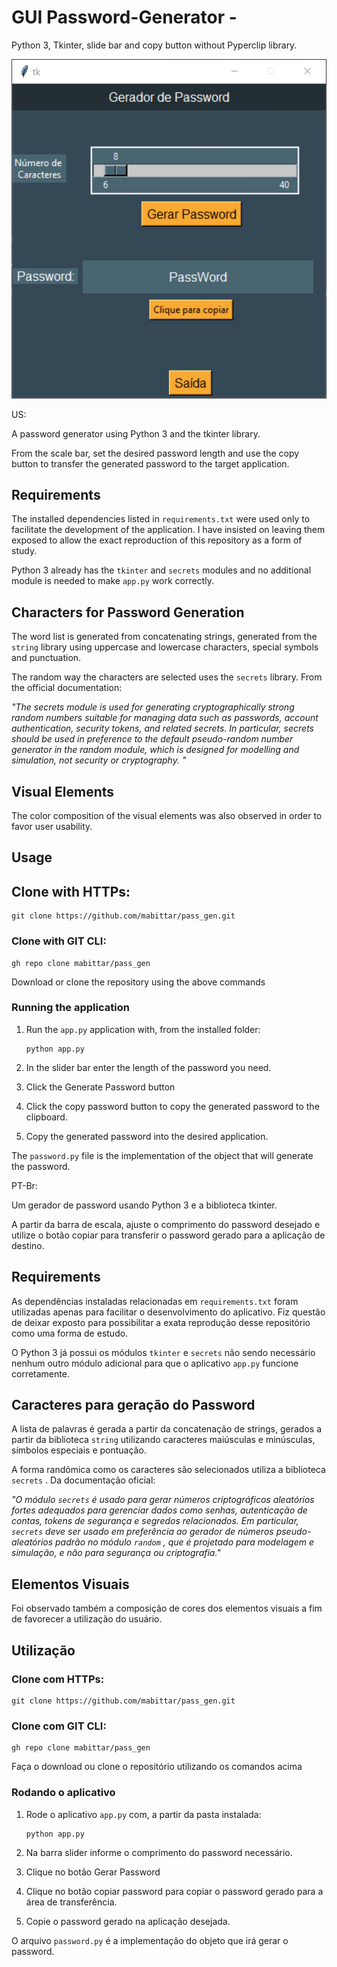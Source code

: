 # GUI Password-Generator - 

Python 3, Tkinter, slide bar and copy button without Pyperclip library.

![print](\\img\\app.JPG)

US:

A password generator using Python 3 and the tkinter library.

From the scale bar, set the desired password length and use the copy button to transfer the generated password to the target application.

## Requirements

The installed dependencies listed in `requirements.txt` were used only to facilitate the development of the application. I have insisted on leaving them exposed to allow the exact reproduction of this repository as a form of study.

Python 3 already has the `tkinter` and `secrets` modules and no additional module is needed to make `app.py` work correctly.

## Characters for Password Generation

The word list is generated from concatenating strings, generated from the `string` library using uppercase and lowercase characters, special symbols and punctuation.

The random way the characters are selected uses the `secrets` library. From the official documentation:

*"The secrets module is used for generating cryptographically strong random numbers suitable for managing data such as passwords, account authentication, security tokens, and related secrets.
In particular, secrets should be used in preference to the default pseudo-random number generator in the random module, which is designed for modelling and simulation, not security or cryptography. "*

## Visual Elements

The color composition of the visual elements was also observed in order to favor user usability.

## Usage

## Clone with HTTPs:

    git clone https://github.com/mabittar/pass_gen.git

### Clone with GIT CLI:

    gh repo clone mabittar/pass_gen

Download or clone the repository using the above commands

### Running the application

 1. Run the `app.py` application with, from the installed folder:

        python app.py

 2. In the slider bar enter the length of the password you need.

 3. Click the Generate Password button

 4. Click the copy password button to copy the generated password to the clipboard.

 5. Copy the generated password into the desired application.

The `password.py` file is the implementation of the object that will generate the password.

PT-Br:

Um gerador de password usando Python 3 e a biblioteca tkinter.

A partir da barra de escala, ajuste o comprimento do password desejado e utilize o botão copiar para transferir o password gerado para a aplicação de destino.

## Requirements

As dependências instaladas relacionadas em `requirements.txt` foram utilizadas apenas para facilitar o desenvolvimento do aplicativo. Fiz questão de deixar exposto para possibilitar a exata reprodução desse repositório como uma forma de estudo.

O Python 3 já possui os módulos `tkinter` e `secrets` não sendo necessário nenhum outro módulo adicional para que o aplicativo `app.py` funcione corretamente.

## Caracteres para geração do Password

A lista de palavras é gerada a partir da concatenação de strings, gerados a partir da biblioteca `string` utilizando caracteres maiúsculas e minúsculas, símbolos especiais e pontuação.

A forma randômica como os caracteres são selecionados utiliza a biblioteca `secrets` . Da documentação oficial:

*"O módulo `secrets` é usado para gerar números criptográficos aleatórios fortes adequados para gerenciar dados como senhas, autenticação de contas, tokens de segurança e segredos relacionados.
Em particular, `secrets` deve ser usado em preferência ao gerador de números pseudo-aleatórios padrão no módulo `random` , que é projetado para modelagem e simulação, e não para segurança ou criptografia."*

## Elementos Visuais

Foi observado também a composição de cores dos elementos visuais a fim de favorecer a utilização do usuário.

## Utilização

### Clone com HTTPs:

    git clone https://github.com/mabittar/pass_gen.git

### Clone com GIT CLI:

    gh repo clone mabittar/pass_gen

Faça o download ou clone o repositório utilizando os comandos acima

### Rodando o aplicativo

 1. Rode o aplicativo `app.py` com, a partir da pasta instalada:

        python app.py

 2. Na barra slider informe o comprimento do password necessário.

 3. Clique no botão Gerar Password

 4. Clique no botão copiar password para copiar o password gerado para a área de transferência.

 5. Copie o password gerado na aplicação desejada.

O arquivo `password.py` é a implementação do objeto que irá gerar o password.
